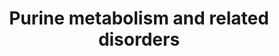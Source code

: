 ---
annotations:
- id: DOID:0060350
  parent: genetic disease
  type: Disease Ontology
  value: adenine phosphoribosyltransferase deficiency
- id: PW:0001779
  parent: disease pathway
  type: Pathway Ontology
  value: adenosine monophosphate deaminase deficiency pathway
- id: DOID:0050762
  parent: genetic disease
  type: Disease Ontology
  value: adenylosuccinase lyase deficiency
- id: PW:0000013
  parent: disease pathway
  type: Pathway Ontology
  value: disease pathway
- id: PW:0001777
  parent: disease pathway
  type: Pathway Ontology
  value: purine nucleoside phosphorylase deficiency pathway
- id: PW:0001879
  parent: disease pathway
  type: Pathway Ontology
  value: Lesch-Nyhan syndrome pathway
- id: PW:0000031
  parent: classic metabolic pathway
  type: Pathway Ontology
  value: purine metabolic pathway
- id: DOID:1919
  parent: genetic disease
  type: Disease Ontology
  value: Lesch-Nyhan syndrome
- id: DOID:5810
  parent: genetic disease
  type: Disease Ontology
  value: adenosine deaminase deficiency
- id: PW:0001776
  parent: disease pathway
  type: Pathway Ontology
  value: inborn error of purine-pyrimidine metabolism pathway
- id: DOID:0080121
  parent: genetic disease
  type: Disease Ontology
  value: mitochondrial DNA depletion syndrome 3
- id: PW:0001592
  parent: disease pathway
  type: Pathway Ontology
  value: xanthinuria type II pathway
authors:
- Roel
- Egonw
- DeSl
- Mkutmon
- Ddigles
- IreneHemel
- Josienlandman
- Khanspers
- MaintBot
- Finterly
- Fehrhart
- Eweitz
citedin: ''
communities:
- IEM
- RareDiseases
description: 'Overview of purine metabolism and related diseases. Disorders resulting
  from an enzyme defect are highlighted in pink, metabolic markers are highlighted
  in red. Arrows indicate the directionality of chemical conversions.  On the right,
  the biosynthesis of IMP is depicted in more detail (adapted from: https://en.wikipedia.org/wiki/Purine_metabolism).
  The color scheme for this part of the pathway is as follows: enzymes(black), coenzymes(light
  orange), regular substrates/metabolites(blue), additional substrates(dark green),
  metal ions(turquoise), inorganic molecules(light purple).  This pathway was inspired
  by Ed. 5, Chapter 13 from the book of Blau (Ed. 4 Chapter 41) (ISBN 9783030677268).
  A similar version without the disorders and with biomarkers visualised with arrows
  can be found [https://www.wikipathways.org/instance/WP4792 here].  Proteins on this
  pathway have targeted assays available via the [https://assays.cancer.gov/available_assays?wp_id=WP4224
  CPTAC Assay Portal]'
last-edited: 2024-01-29
ndex: ebf8575a-8b69-11eb-9e72-0ac135e8bacf
organisms:
- Homo sapiens
redirect_from:
- /index.php/Pathway:WP4224
- /instance/WP4224
- /instance/WP4224_r128217
revision: r128217
schema-jsonld:
- '@context': https://schema.org/
  '@id': https://wikipathways.github.io/pathways/WP4224.html
  '@type': Dataset
  creator:
    '@type': Organization
    name: WikiPathways
  description: 'Overview of purine metabolism and related diseases. Disorders resulting
    from an enzyme defect are highlighted in pink, metabolic markers are highlighted
    in red. Arrows indicate the directionality of chemical conversions.  On the right,
    the biosynthesis of IMP is depicted in more detail (adapted from: https://en.wikipedia.org/wiki/Purine_metabolism).
    The color scheme for this part of the pathway is as follows: enzymes(black), coenzymes(light
    orange), regular substrates/metabolites(blue), additional substrates(dark green),
    metal ions(turquoise), inorganic molecules(light purple).  This pathway was inspired
    by Ed. 5, Chapter 13 from the book of Blau (Ed. 4 Chapter 41) (ISBN 9783030677268).
    A similar version without the disorders and with biomarkers visualised with arrows
    can be found [https://www.wikipathways.org/instance/WP4792 here].  Proteins on
    this pathway have targeted assays available via the [https://assays.cancer.gov/available_assays?wp_id=WP4224
    CPTAC Assay Portal]'
  keywords:
  - 2'-Deoxyadenosine
  - 2'-deoxyinosine
  - 2,8-Dihydroxyadenine
  - 2-Deoxyguanosine
  - 5-PRA
  - 6-methylthiopurine
  - 6-oxopyrimidine (M1)
  - ADA
  - ADP
  - ADSL
  - ADSS
  - AICA-riboside
  - AICARP
  - AIR
  - AMP
  - AMPD1
  - AO
  - APRT
  - ATIC
  - ATP
  - Adenine
  - Adenosine
  - Asp
  - CAIR
  - DGUOK
  - FAICARP
  - FGAM
  - FGAR
  - Fumarate
  - GAR
  - GART(E1)
  - GART(E2)
  - GART(E3)
  - GDP
  - GMP
  - GRM5
  - GTP
  - Gln
  - Glu
  - Guanine
  - Guanosine
  - H2O
  - HCO3 -
  - HPRT1
  - Hypoxanthine
  - IMP
  - IMPDH1
  - ITP
  - ITPA
  - Inosine
  - MAT2A
  - MOCOS
  - Mercaptopurine
  - Methionine
  - Mg2+
  - Moco
  - Moco (active)
  - Moco (inactive)
  - N(10)-formyl-THF
  - P(i)
  - PAICS(E1)
  - PAICS(E2)
  - PFAS
  - PNP
  - PPAT
  - PRPP
  - PRPPs
  - PRPS1
  - RR
  - RRM2B
  - Ribose-5-P
  - S-AMP
  - SACAIR
  - SAICA-riboside
  - SAICARP
  - SAM
  - Succinyladenosine
  - THF
  - TPMT
  - Urate
  - XMP
  - XO
  - Xanthine
  - Xanthosine
  - auglurant
  - dADP
  - dAMP
  - dATP
  - dGDP
  - dGMP
  - dGTP
  license: CC0
  name: Purine metabolism and related disorders
seo: CreativeWork
title: Purine metabolism and related disorders
wpid: WP4224
---